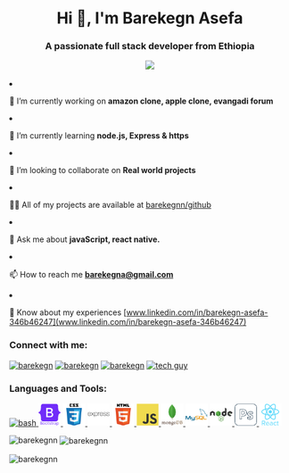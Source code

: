 
<h1 align="center">Hi 👋, I'm Barekegn Asefa</h1>
<h3 align="center">A passionate full stack developer from Ethiopia</h3>
<p align="center" width = "300px"> <img src="https://cdn.dribbble.com/users/1162077/screenshots/3848914/media/7ed7d5ca074b48b328150e5a231e8d1f.gif"
 

- 🔭 I’m currently working on **amazon clone, apple clone, evangadi forum**

- 🌱 I’m currently learning **node.js, Express & https**

- 👯 I’m looking to collaborate on **Real world projects**

- 👨‍💻 All of my projects are available at [barekegnn/github](barekegnn/github)

- 💬 Ask me about **javaScript, react native.**

- 📫 How to reach me **barekegna@gmail.com**

- 📄 Know about my experiences [www.linkedin.com/in/barekegn-asefa-346b46247](www.linkedin.com/in/barekegn-asefa-346b46247)

<h3 align="left">Connect with me:</h3>
<p align="left">
<a href="https://twitter.com/barekegn" target="blank"><img align="center" src="https://raw.githubusercontent.com/rahuldkjain/github-profile-readme-generator/master/src/images/icons/Social/twitter.svg" alt="barekegn" height="30" width="40" /></a>
<a href="https://linkedin.com/in/barekegn" target="blank"><img align="center" src="https://raw.githubusercontent.com/rahuldkjain/github-profile-readme-generator/master/src/images/icons/Social/linked-in-alt.svg" alt="barekegn" height="30" width="40" /></a>
<a href="https://stackoverflow.com/users/barekegn" target="blank"><img align="center" src="https://raw.githubusercontent.com/rahuldkjain/github-profile-readme-generator/master/src/images/icons/Social/stack-overflow.svg" alt="barekegn" height="30" width="40" /></a>
<a href="https://www.youtube.com/c/tech guy" target="blank"><img align="center" src="https://raw.githubusercontent.com/rahuldkjain/github-profile-readme-generator/master/src/images/icons/Social/youtube.svg" alt="tech guy" height="30" width="40" /></a>
</p>

<h3 align="left">Languages and Tools:</h3>
<p align="left"> <a href="https://www.gnu.org/software/bash/" target="_blank" rel="noreferrer"> <img src="https://www.vectorlogo.zone/logos/gnu_bash/gnu_bash-icon.svg" alt="bash" width="40" height="40"/> </a> <a href="https://getbootstrap.com" target="_blank" rel="noreferrer"> <img src="https://raw.githubusercontent.com/devicons/devicon/master/icons/bootstrap/bootstrap-plain-wordmark.svg" alt="bootstrap" width="40" height="40"/> </a> <a href="https://www.w3schools.com/css/" target="_blank" rel="noreferrer"> <img src="https://raw.githubusercontent.com/devicons/devicon/master/icons/css3/css3-original-wordmark.svg" alt="css3" width="40" height="40"/> </a> <a href="https://expressjs.com" target="_blank" rel="noreferrer"> <img src="https://raw.githubusercontent.com/devicons/devicon/master/icons/express/express-original-wordmark.svg" alt="express" width="40" height="40"/> </a> <a href="https://www.w3.org/html/" target="_blank" rel="noreferrer"> <img src="https://raw.githubusercontent.com/devicons/devicon/master/icons/html5/html5-original-wordmark.svg" alt="html5" width="40" height="40"/> </a> <a href="https://developer.mozilla.org/en-US/docs/Web/JavaScript" target="_blank" rel="noreferrer"> <img src="https://raw.githubusercontent.com/devicons/devicon/master/icons/javascript/javascript-original.svg" alt="javascript" width="40" height="40"/> </a> <a href="https://www.mongodb.com/" target="_blank" rel="noreferrer"> <img src="https://raw.githubusercontent.com/devicons/devicon/master/icons/mongodb/mongodb-original-wordmark.svg" alt="mongodb" width="40" height="40"/> </a> <a href="https://www.mysql.com/" target="_blank" rel="noreferrer"> <img src="https://raw.githubusercontent.com/devicons/devicon/master/icons/mysql/mysql-original-wordmark.svg" alt="mysql" width="40" height="40"/> </a> <a href="https://nodejs.org" target="_blank" rel="noreferrer"> <img src="https://raw.githubusercontent.com/devicons/devicon/master/icons/nodejs/nodejs-original-wordmark.svg" alt="nodejs" width="40" height="40"/> </a> <a href="https://www.photoshop.com/en" target="_blank" rel="noreferrer"> <img src="https://raw.githubusercontent.com/devicons/devicon/master/icons/photoshop/photoshop-line.svg" alt="photoshop" width="40" height="40"/> </a> <a href="https://reactjs.org/" target="_blank" rel="noreferrer"> <img src="https://raw.githubusercontent.com/devicons/devicon/master/icons/react/react-original-wordmark.svg" alt="react" width="40" height="40"/> </a> </p>

<p><img align="left" src="https://github-readme-stats.vercel.app/api/top-langs?username=barekegnn&show_icons=true&locale=en&layout=compact" alt="barekegnn" /></p>

<p>&nbsp;<img align="center" src="https://github-readme-stats.vercel.app/api?username=barekegnn&show_icons=true&locale=en" alt="barekegnn" /></p>

<p><img align="center" src="https://github-readme-streak-stats.herokuapp.com/?user=barekegnn&" alt="barekegnn" /></p>
